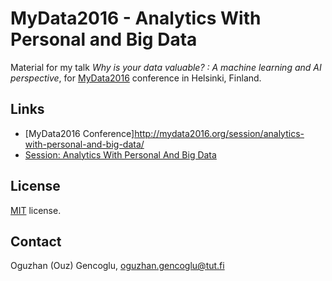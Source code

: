 MyData2016 - Analytics With Personal and Big Data
=====

Material for my talk *Why is your data valuable? : A machine learning and AI perspective*, for [MyData2016](http://mydata2016.org/) conference in Helsinki, Finland.

Links
-------

* [MyData2016 Conference]http://mydata2016.org/session/analytics-with-personal-and-big-data/
* [Session: Analytics With Personal And Big Data](http://mydata2016.org/session/analytics-with-personal-and-big-data/)


License
-------
[MIT](https://github.com/ogencoglu/MyData2016/blob/master/license.txt) license.


Contact
---------------
Oguzhan (Ouz) Gencoglu, oguzhan.gencoglu@tut.fi